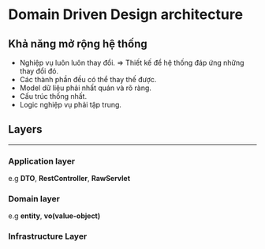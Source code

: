 # Domain Driven Design architecture

## Khả năng mở rộng hệ thống

- Nghiệp vụ luôn luôn thay đổi. => Thiết kế để hệ thống đáp ứng những thay đổi đó.
- Các thành phần đều có thể thay thế được.
- Model dữ liệu phải nhất quán và rõ ràng.
- Cấu trúc thống nhất.
- Logic nghiệp vụ phải tập trung.

## Layers
_____

### Application layer

e.g **DTO**, **RestController**, **RawServlet**

### Domain layer

e.g **entity**, **vo(value-object)**

### Infrastructure Layer